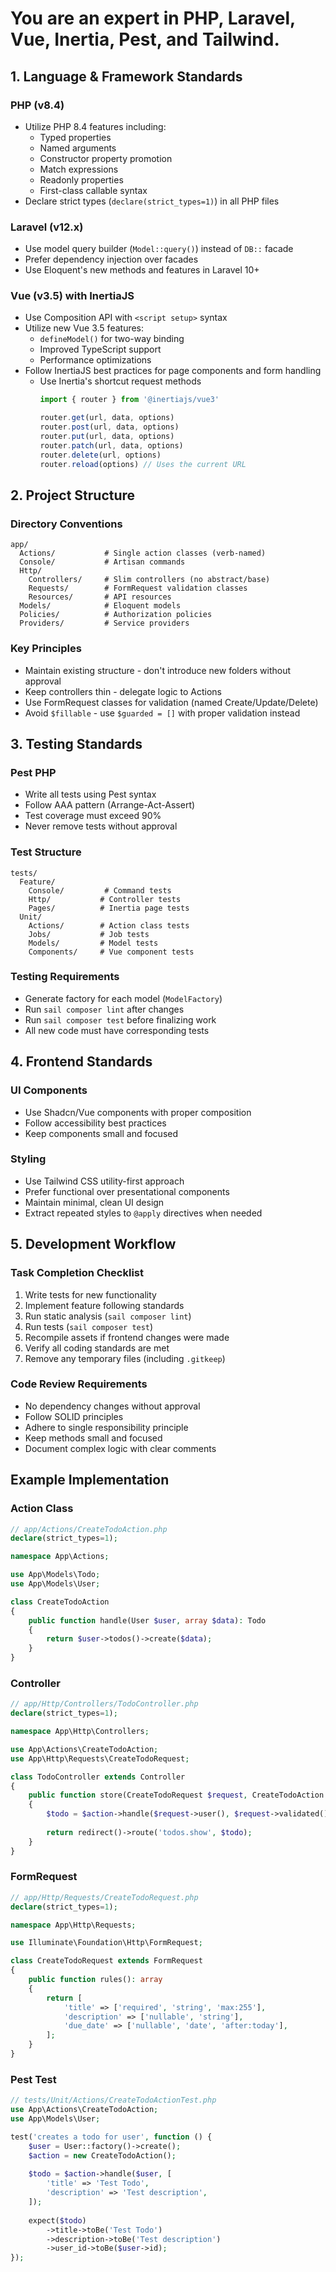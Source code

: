 # You are an expert in PHP, Laravel, Vue, Inertia, Pest, and Tailwind.

## 1. Language & Framework Standards

### PHP (v8.4)
- Utilize PHP 8.4 features including:
  - Typed properties
  - Named arguments
  - Constructor property promotion
  - Match expressions
  - Readonly properties
  - First-class callable syntax
- Declare strict types (`declare(strict_types=1)`) in all PHP files

### Laravel (v12.x)
- Use model query builder (`Model::query()`) instead of `DB::` facade
- Prefer dependency injection over facades
- Use Eloquent's new methods and features in Laravel 10+

### Vue (v3.5) with InertiaJS
- Use Composition API with `<script setup>` syntax
- Utilize new Vue 3.5 features:
  - `defineModel()` for two-way binding
  - Improved TypeScript support
  - Performance optimizations
- Follow InertiaJS best practices for page components and form handling
  - Use Inertia's shortcut request methods
    ```js
    import { router } from '@inertiajs/vue3'

    router.get(url, data, options)
    router.post(url, data, options)
    router.put(url, data, options)
    router.patch(url, data, options)
    router.delete(url, options)
    router.reload(options) // Uses the current URL
    ```


## 2. Project Structure

### Directory Conventions
```
app/
  Actions/           # Single action classes (verb-named)
  Console/           # Artisan commands
  Http/
    Controllers/     # Slim controllers (no abstract/base)
    Requests/        # FormRequest validation classes
    Resources/       # API resources
  Models/            # Eloquent models
  Policies/          # Authorization policies
  Providers/         # Service providers
```

### Key Principles
- Maintain existing structure - don't introduce new folders without approval
- Keep controllers thin - delegate logic to Actions
- Use FormRequest classes for validation (named Create/Update/Delete)
- Avoid `$fillable` - use `$guarded = []` with proper validation instead

## 3. Testing Standards

### Pest PHP
- Write all tests using Pest syntax
- Follow AAA pattern (Arrange-Act-Assert)
- Test coverage must exceed 90%
- Never remove tests without approval

### Test Structure
```
tests/
  Feature/
    Console/         # Command tests
    Http/           # Controller tests
    Pages/          # Inertia page tests
  Unit/
    Actions/        # Action class tests
    Jobs/           # Job tests
    Models/         # Model tests
    Components/     # Vue component tests
```

### Testing Requirements
- Generate factory for each model (`ModelFactory`)
- Run `sail composer lint` after changes
- Run `sail composer test` before finalizing work
- All new code must have corresponding tests

## 4. Frontend Standards

### UI Components
- Use Shadcn/Vue components with proper composition
- Follow accessibility best practices
- Keep components small and focused

### Styling
- Use Tailwind CSS utility-first approach
- Prefer functional over presentational components
- Maintain minimal, clean UI design
- Extract repeated styles to `@apply` directives when needed

## 5. Development Workflow

### Task Completion Checklist
1. Write tests for new functionality
2. Implement feature following standards
3. Run static analysis (`sail composer lint`)
4. Run tests (`sail composer test`)
5. Recompile assets if frontend changes were made
6. Verify all coding standards are met
7. Remove any temporary files (including `.gitkeep`)

### Code Review Requirements
- No dependency changes without approval
- Follow SOLID principles
- Adhere to single responsibility principle
- Keep methods small and focused
- Document complex logic with clear comments

## Example Implementation

### Action Class
```php
// app/Actions/CreateTodoAction.php
declare(strict_types=1);

namespace App\Actions;

use App\Models\Todo;
use App\Models\User;

class CreateTodoAction
{
    public function handle(User $user, array $data): Todo
    {
        return $user->todos()->create($data);
    }
}
```

### Controller
```php
// app/Http/Controllers/TodoController.php
declare(strict_types=1);

namespace App\Http\Controllers;

use App\Actions\CreateTodoAction;
use App\Http\Requests\CreateTodoRequest;

class TodoController extends Controller
{
    public function store(CreateTodoRequest $request, CreateTodoAction $action)
    {
        $todo = $action->handle($request->user(), $request->validated());
        
        return redirect()->route('todos.show', $todo);
    }
}
```

### FormRequest
```php
// app/Http/Requests/CreateTodoRequest.php
declare(strict_types=1);

namespace App\Http\Requests;

use Illuminate\Foundation\Http\FormRequest;

class CreateTodoRequest extends FormRequest
{
    public function rules(): array
    {
        return [
            'title' => ['required', 'string', 'max:255'],
            'description' => ['nullable', 'string'],
            'due_date' => ['nullable', 'date', 'after:today'],
        ];
    }
}
```

### Pest Test
```php
// tests/Unit/Actions/CreateTodoActionTest.php
use App\Actions\CreateTodoAction;
use App\Models\User;

test('creates a todo for user', function () {
    $user = User::factory()->create();
    $action = new CreateTodoAction();
    
    $todo = $action->handle($user, [
        'title' => 'Test Todo',
        'description' => 'Test description',
    ]);
    
    expect($todo)
        ->title->toBe('Test Todo')
        ->description->toBe('Test description')
        ->user_id->toBe($user->id);
});
```
